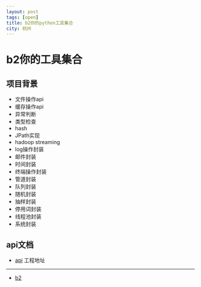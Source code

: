 ```yaml
---
layout: post
tags: [open]
title: b2你的python工具集合	
city: 杭州 
---
```


b2你的工具集合
=========

项目背景
----------
+ 文件操作api
+ 缓存操作api
+ 异常判断
+ 类型检查
+ hash
+ JPath实现
+ hadoop streaming
+ log操作封装
+ 邮件封装
+ 时间封装
+ 终端操作封装
+ 管道封装
+ 队列封装
+ 随机封装
+ 抽样封装
+ 停用词封装
+ 线程池封装
+ 系统封装

api文档
----------
+ [api](https://github.com/intohole/b2/blob/master/function.md)
工程地址
------------
+ [b2](https://github.com/intohole/b2/tree/master/b2)
